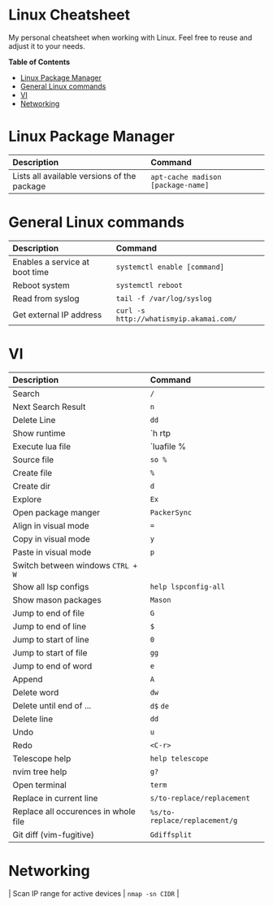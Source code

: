 # Linux Cheatsheet

My personal cheatsheet when working with Linux. Feel free to reuse and adjust it to your needs.

<!-- START doctoc generated TOC please keep comment here to allow auto update -->
<!-- DON'T EDIT THIS SECTION, INSTEAD RE-RUN doctoc TO UPDATE -->
**Table of Contents**

- [Linux Package Manager](#linux-package-manager)
- [General Linux commands](#general-linux-commands)
- [VI](#vi)
- [Networking](#networking)

<!-- END doctoc generated TOC please keep comment here to allow auto update -->

# Linux Package Manager

| Description                                 | Command                            |
| :------------------------------------------ | :--------------------------------- |
| Lists all available versions of the package | `apt-cache madison [package-name]` |

# General Linux commands

| Description                    | Command                                 |
| :----------------------------- | :-------------------------------------- |
| Enables a service at boot time | `systemctl enable [command]`            |
| Reboot system                  | `systemctl reboot`                      |
| Read from syslog               | `tail -f /var/log/syslog`               |
| Get external IP address        | `curl -s http://whatismyip.akamai.com/` |

# VI

| Description        | Command |
| :----------------- | :------ |
| Search             | `/`     |
| Next Search Result | `n`     |
| Delete Line        | `dd`    |
| Show runtime       | `h rtp  |
| Execute lua file   | `luafile % |
| Source file        | `so %`  |
| Create file        | `%`     |
| Create dir         | `d`     |
| Explore            | `Ex`    |
| Open package manger | `PackerSync` |
| Align in visual mode | `=` |
| Copy in visual mode | `y` |
| Paste in visual mode | `p` |
| Switch between windows `CTRL + W` |
| Show all lsp configs | `help lspconfig-all` |
| Show mason packages | `Mason` |
| Jump to end of file | `G` |
| Jump to end of line | `$` |
| Jump to start of line | `0` |
| Jump to start of file | `gg` |
| Jump to end of word | `e` |
| Append | `A` |
| Delete word | `dw` |
| Delete until end of ... | `d$` `de` |
| Delete line | `dd` |
| Undo | `u` |
| Redo | `<C-r>` |
| Telescope help | `help telescope` |
| nvim tree help | `g?` |
| Open terminal | `term` |
| Replace in current line | `s/to-replace/replacement` |
| Replace all occurences in whole file | `%s/to-replace/replacement/g` |
| Git diff (vim-fugitive) | `Gdiffsplit` |

# Networking
| Scan IP range for active devices | `nmap -sn CIDR` |
